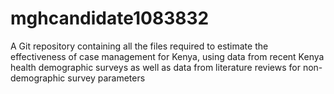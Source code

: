 # mghcandidate1083832
A Git repository containing all the files required to estimate the effectiveness of case management for Kenya, using data from recent Kenya health demographic surveys as well as data from literature reviews for non-demographic survey parameters

